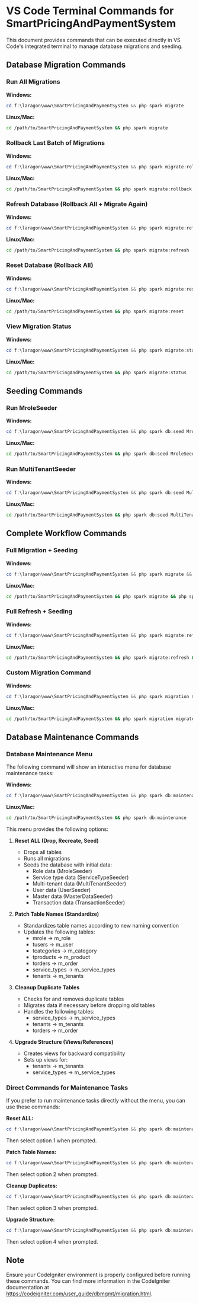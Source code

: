 # VS Code Terminal Commands for SmartPricingAndPaymentSystem

This document provides commands that can be executed directly in VS Code's integrated terminal to manage database migrations and seeding.

## Database Migration Commands

### Run All Migrations

**Windows:**
```powershell
cd f:\laragon\www\SmartPricingAndPaymentSystem && php spark migrate
```

**Linux/Mac:**
```bash
cd /path/to/SmartPricingAndPaymentSystem && php spark migrate
```

### Rollback Last Batch of Migrations

**Windows:**
```powershell
cd f:\laragon\www\SmartPricingAndPaymentSystem && php spark migrate:rollback
```

**Linux/Mac:**
```bash
cd /path/to/SmartPricingAndPaymentSystem && php spark migrate:rollback
```

### Refresh Database (Rollback All + Migrate Again)

**Windows:**
```powershell
cd f:\laragon\www\SmartPricingAndPaymentSystem && php spark migrate:refresh
```

**Linux/Mac:**
```bash
cd /path/to/SmartPricingAndPaymentSystem && php spark migrate:refresh
```

### Reset Database (Rollback All)

**Windows:**
```powershell
cd f:\laragon\www\SmartPricingAndPaymentSystem && php spark migrate:reset
```

**Linux/Mac:**
```bash
cd /path/to/SmartPricingAndPaymentSystem && php spark migrate:reset
```

### View Migration Status

**Windows:**
```powershell
cd f:\laragon\www\SmartPricingAndPaymentSystem && php spark migrate:status
```

**Linux/Mac:**
```bash
cd /path/to/SmartPricingAndPaymentSystem && php spark migrate:status
```

## Seeding Commands

### Run MroleSeeder

**Windows:**
```powershell
cd f:\laragon\www\SmartPricingAndPaymentSystem && php spark db:seed MroleSeeder
```

**Linux/Mac:**
```bash
cd /path/to/SmartPricingAndPaymentSystem && php spark db:seed MroleSeeder
```

### Run MultiTenantSeeder

**Windows:**
```powershell
cd f:\laragon\www\SmartPricingAndPaymentSystem && php spark db:seed MultiTenantSeeder
```

**Linux/Mac:**
```bash
cd /path/to/SmartPricingAndPaymentSystem && php spark db:seed MultiTenantSeeder
```

## Complete Workflow Commands

### Full Migration + Seeding

**Windows:**
```powershell
cd f:\laragon\www\SmartPricingAndPaymentSystem && php spark migrate && php spark db:seed MroleSeeder && php spark db:seed MultiTenantSeeder
```

**Linux/Mac:**
```bash
cd /path/to/SmartPricingAndPaymentSystem && php spark migrate && php spark db:seed MroleSeeder && php spark db:seed MultiTenantSeeder
```

### Full Refresh + Seeding

**Windows:**
```powershell
cd f:\laragon\www\SmartPricingAndPaymentSystem && php spark migrate:refresh && php spark db:seed MroleSeeder && php spark db:seed MultiTenantSeeder
```

**Linux/Mac:**
```bash
cd /path/to/SmartPricingAndPaymentSystem && php spark migrate:refresh && php spark db:seed MroleSeeder && php spark db:seed MultiTenantSeeder
```

### Custom Migration Command

**Windows:**
```powershell
cd f:\laragon\www\SmartPricingAndPaymentSystem && php spark migration migrate
```

**Linux/Mac:**
```bash
cd /path/to/SmartPricingAndPaymentSystem && php spark migration migrate
```

## Database Maintenance Commands

### Database Maintenance Menu

The following command will show an interactive menu for database maintenance tasks:

**Windows:**
```powershell
cd f:\laragon\www\SmartPricingAndPaymentSystem && php spark db:maintenance
```

**Linux/Mac:**
```bash
cd /path/to/SmartPricingAndPaymentSystem && php spark db:maintenance
```

This menu provides the following options:

1. **Reset ALL (Drop, Recreate, Seed)**
   - Drops all tables
   - Runs all migrations
   - Seeds the database with initial data:
     - Role data (MroleSeeder)
     - Service type data (ServiceTypeSeeder)
     - Multi-tenant data (MultiTenantSeeder)
     - User data (UserSeeder)
     - Master data (MasterDataSeeder)
     - Transaction data (TransactionSeeder)

2. **Patch Table Names (Standardize)**
   - Standardizes table names according to new naming convention
   - Updates the following tables:
     - mrole -> m_role
     - tusers -> m_user
     - tcategories -> m_category
     - tproducts -> m_product
     - torders -> m_order
     - service_types -> m_service_types
     - tenants -> m_tenants

3. **Cleanup Duplicate Tables**
   - Checks for and removes duplicate tables
   - Migrates data if necessary before dropping old tables
   - Handles the following tables:
     - service_types -> m_service_types
     - tenants -> m_tenants
     - torders -> m_order

4. **Upgrade Structure (Views/References)**
   - Creates views for backward compatibility
   - Sets up views for:
     - tenants -> m_tenants
     - service_types -> m_service_types

### Direct Commands for Maintenance Tasks

If you prefer to run maintenance tasks directly without the menu, you can use these commands:

**Reset ALL:**
```powershell
cd f:\laragon\www\SmartPricingAndPaymentSystem && php spark db:maintenance
```
Then select option 1 when prompted.

**Patch Table Names:**
```powershell
cd f:\laragon\www\SmartPricingAndPaymentSystem && php spark db:maintenance
```
Then select option 2 when prompted.

**Cleanup Duplicates:**
```powershell
cd f:\laragon\www\SmartPricingAndPaymentSystem && php spark db:maintenance
```
Then select option 3 when prompted.

**Upgrade Structure:**
```powershell
cd f:\laragon\www\SmartPricingAndPaymentSystem && php spark db:maintenance
```
Then select option 4 when prompted.

## Note

Ensure your CodeIgniter environment is properly configured before running these commands. You can find more information in the CodeIgniter documentation at https://codeigniter.com/user_guide/dbmgmt/migration.html.
